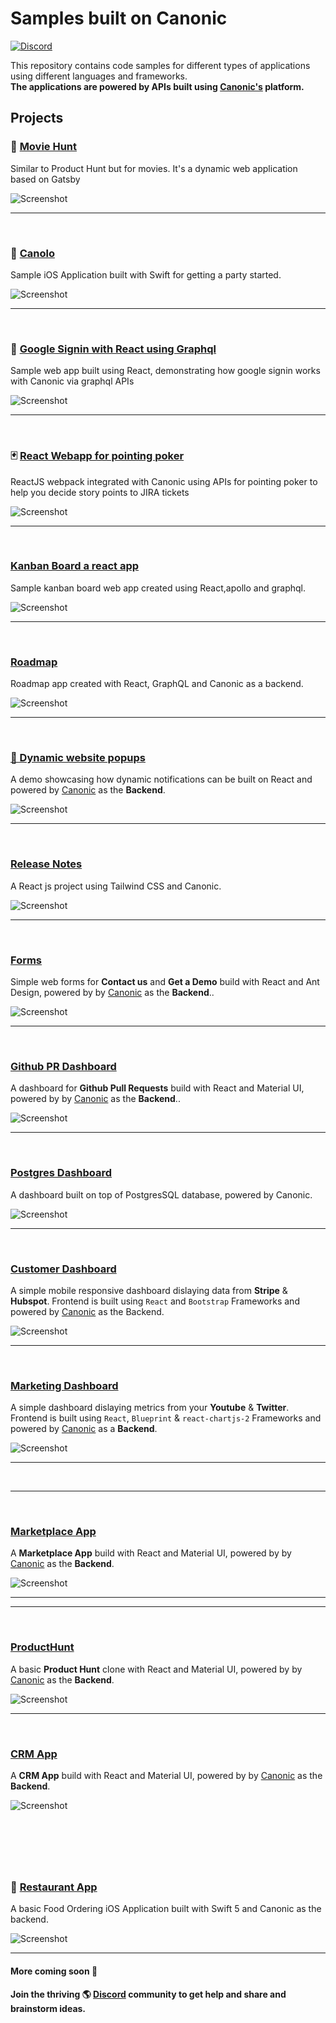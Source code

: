 # Samples built on Canonic

[![Discord](https://img.shields.io/discord/765119429171609600?color=%237389D8&label=Discord&logo=discord&logoColor=%23FFF)](https://discord.gg/9dyytsM)

This repository contains code samples for different types of applications using different languages and frameworks.<br/>
**The applications are powered by APIs built using [Canonic's](https://canonic.dev) platform.**

## Projects

### 🍿 [Movie Hunt](./moviehunt-web/)

Similar to Product Hunt but for movies. It's a dynamic web application based on Gatsby

![Screenshot](./moviehunt-web/screenshot.png)

---

<br/>

### 🍻 [Canolo](./Canolo-iOS/)

Sample iOS Application built with Swift for getting a party started.

![Screenshot](./Canolo-iOS/screenshots/IMG_0264.PNG)

---

<br/>

### 🔐 [Google Signin with React using Graphql](./google-signin-with-react/)

Sample web app built using React, demonstrating how google signin works with Canonic via graphql APIs

![Screenshot](./google-signin-with-react/screenshots/screenshot.gif)

---

<br/>

### 🃏 [React Webapp for pointing poker](./sprint-poker/)

ReactJS webpack integrated with Canonic using APIs for pointing poker to help you decide story points to JIRA tickets

![Screenshot](./sprint-poker/screenshot.png)

---

<br/>

### [Kanban Board a react app](./kanban-board/)

Sample kanban board web app created using React,apollo and graphql.

![Screenshot](./kanban-board/screenshot.png)

---

<br/>

### [Roadmap](./roadmap/)

Roadmap app created with React, GraphQL and Canonic as a backend.

![Screenshot](./roadmap/screenshot.png)

---

<br/>

### [🚨 Dynamic website popups](./dynamic-website-popups/)

A demo showcasing how dynamic notifications can be built on React and powered by [Canonic](https://canonic.dev/) as the **Backend**.

![Screenshot](./dynamic-website-popups/screenshots/1.png)

---

<br/>

### [Release Notes](./release-notes-app/)

A React js project using Tailwind CSS and Canonic.

![Screenshot](./release-notes-app/screenshots/screenshot-1.png)

---

<br/>

### [Forms](./canonic-forms/)

Simple web forms for **Contact us** and **Get a Demo** build with React and Ant Design, powered by by [Canonic](https://canonic.dev/) as the **Backend**..

![Screenshot](./canonic-forms/screenshots/canonic-forms.png)

---

<br/>

### [Github PR Dashboard](./github-pr-dashboard/)

A dashboard for **Github Pull Requests** build with React and Material UI, powered by by [Canonic](https://canonic.dev/) as the **Backend**..

![Screenshot](./github-pr-dashboard/screenshots/screenshot-1.png)

---

<br/>

### [Postgres Dashboard](./postgres-dashboard/)

A dashboard built on top of PostgresSQL database, powered by Canonic.

![Screenshot](./postgres-dashboard/screenshot.png)

---

<br/>

### [Customer Dashboard](./customer-information/)

A simple mobile responsive dashboard dislaying data from **Stripe** & **Hubspot**. Frontend is built using `React` and `Bootstrap` Frameworks and powered by [Canonic](https://canonic.dev/) as the Backend.

![Screenshot](./customer-information/screenshots/customer-info.png)

---

<br/>

### [Marketing Dashboard](./marketing-dashboard/)

A simple dashboard dislaying metrics from your **Youtube** & **Twitter**. Frontend is built using `React`, `Blueprint` & `react-chartjs-2` Frameworks and powered by [Canonic](https://canonic.dev/) as a **Backend**.

![Screenshot](./marketing-dashboard/screenshots/marketing-dashboard.png)

---

<br/>

---

<br/>

### [Marketplace App](./Marketplace-App/)

A **Marketplace App** build with React and Material UI, powered by by [Canonic](https://canonic.dev/) as the **Backend**.

![Screenshot](./Marketplace-App/screenshots/screenshot-1.png)

---

---

<br/>

### [ProductHunt](./product-hunt/)

A basic **Product Hunt** clone with React and Material UI, powered by by [Canonic](https://canonic.dev/) as the **Backend**.

![Screenshot](./product-hunt/screenshots/product-hunt.png)

---

<br/>

### [CRM App](./crm-app/)

A **CRM App** build with React and Material UI, powered by by [Canonic](https://canonic.dev/) as the **Backend**.

![Screenshot](./crm-app/screenshots/screenshot-1.png)

## <br/>

<br/>

### 🍻 [Restaurant App](./RestaurantApp-iOS/)

A basic Food Ordering iOS Application built with Swift 5 and Canonic as the backend.

![Screenshot](./RestaurantApp-iOS/screenshots/one.PNG)

---

#### More coming soon 🚀

#### Join the thriving 🌎 [Discord](https://discord.gg/9dyytsM) community to get help and share and brainstorm ideas.
